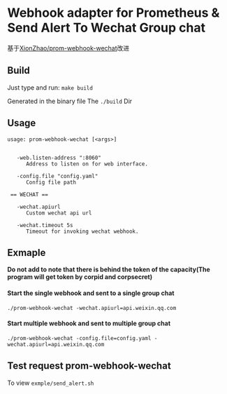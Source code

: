 # Webhook adapter for Prometheus & Send Alert To Wechat Group chat

基于[XionZhao/prom-webhook-wechat](https://github.com/XionZhao/prom-webhook-wechat)改进

## Build

Just type and run: `make build`

Generated in the binary file The `./build` Dir

## Usage

```
usage: prom-webhook-wechat [<args>]


   -web.listen-address ":8060"
      Address to listen on for web interface.

   -config.file "config.yaml"
      Config file path

 == WECHAT ==

   -wechat.apiurl
      Custom wechat api url

   -wechat.timeout 5s
      Timeout for invoking wechat webhook.
```

## Exmaple

**Do not add to note that there is behind the token of the capacity(The program will get token by corpid and corpsecret)**

#### Start the single webhook and sent to a single group chat
```
./prom-webhook-wechat -wechat.apiurl=api.weixin.qq.com
```
#### Start multiple webhook and sent to multiple group chat
```
./prom-webhook-wechat -config.file=config.yaml -wechat.apiurl=api.weixin.qq.com
```

## Test request prom-webhook-wechat

To view `exmple/send_alert.sh`
